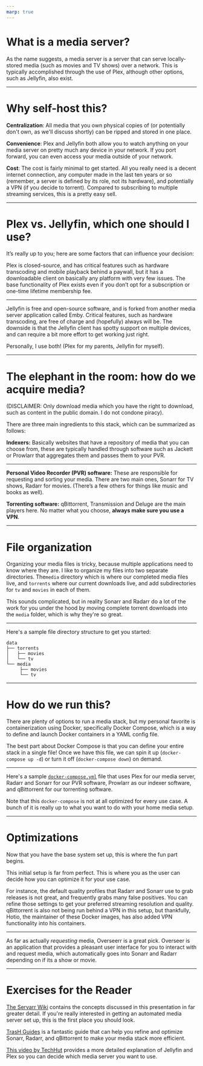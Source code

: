 ```yaml
---
marp: true
---
```


# What is a media server?

As the name suggests, a media server is a server that can serve locally-stored media (such as movies and TV shows) over a network. This is typically accomplished through the use of Plex, although other options, such as Jellyfin, also exist.

---

# Why self-host this?

**Centralization**: All media that you own physical copies of (or potentially don't own, as we'll discuss shortly) can be ripped and stored in one place.

**Convenience**: Plex and Jellyfin both allow you to watch anything on your media server on pretty much any device in your network. If you port forward, you can even access your media outside of your network.

**Cost**: The cost is fairly minimal to get started. All you really need is a decent internet connection, any computer made in the last ten years or so (remember, a server is defined by its role, not its hardware), and potentially a VPN (if you decide to torrent). Compared to subscribing to multiple streaming services, this is a pretty easy sell.

---
# Plex vs. Jellyfin, which one should I use?

It’s really up to you; here are some factors that can influence your decision:

Plex is closed-source, and has critical features such as hardware transcoding and mobile playback behind a paywall, but it has a downloadable client on basically any platform with very few issues. The base functionality of Plex exists even if you don’t opt for a subscription or one-time lifetime membership fee.

---
Jellyfin is free and open-source software, and is forked from another media server application called Emby. Critical features, such as hardware transcoding, are free of charge and (hopefully) always will be. The downside is that the Jellyfin client has spotty support on multiple devices, and can require a bit more effort to get working just right.

Personally, I use both! (Plex for my parents, Jellyfin for myself).

---
# The elephant in the room: how do we acquire media?

(DISCLAIMER: Only download media which you have the right to download, such as content in the public domain. I do not condone piracy).

There are three main ingredients to this stack, which can be summarized as follows:

**Indexers:** Basically websites that have a repository of media that you can choose from, these are typically handled through software such as Jackett or Prowlarr that aggregates them and passes them to your PVR.

---
**Personal Video Recorder (PVR) software:** These are responsible for requesting and sorting your media. There are two main ones, Sonarr for TV shows, Radarr for movies. (There’s a few others for things like music and books as well).

**Torrenting software:** qBittorrent, Transmission and Deluge are the main players here. No matter what you choose, **always make sure you use a VPN**.

---
# File organization

Organizing your media files is tricky, because multiple applications need to know where they are. I like to organize my files into two separate directories. The`media` directory which is where our completed media files live, and `torrents` where our current downloads live, and add subdirectories for `tv` and `movies` in each of them.

This sounds complicated, but in reality Sonarr and Radarr do a lot of the work for you under the hood by moving complete torrent downloads into the `media` folder, which is why they're so great.

---
Here's a sample file directory structure to get you started:

```
data
├── torrents
│   ├── movies
│   └── tv
└── media
     ├── movies
     └── tv
```

---
# How do we run this?

There are plenty of options to run a media stack, but my personal favorite is containerization using Docker, specifically Docker Compose, which is a way to define and launch Docker containers in a YAML config file.

The best part about Docker Compose is that you can define your entire stack in a single file! Once we have this file, we can spin it up (`docker-compose up -d`) or turn it off (`docker-compose down`) on demand.

---
Here's a sample [`docker-compose.yml`](docker-compose.yml) file that uses Plex for our media server, Radarr and Sonarr for our PVR software, Prowlarr as our indexer software, and qBittorrent for our torrenting software.

Note that this `docker-compose` is not at all optimized for every use case. A bunch of it is really up to what you want to do with your home media setup.

---
# Optimizations

Now that you have the base system set up, this is where the fun part begins.

This initial setup is far from perfect. This is where you as the user can decide how you can optimize it for your use case.

For instance, the default quality profiles that Radarr and Sonarr use to grab releases is not great, and frequently grabs many false positives. You can refine those settings to get your preferred streaming resolution and quality. qBittorrent is also not being run behind a VPN in this setup, but thankfully, Hotio, the maintainer of these Docker images, has also added VPN functionality into his containers.

---
As far as actually *requesting* media, Overseerr is a great pick. Overseer is an application that provides a pleasant user interface for you to interact with and request media, which automatically goes into Sonarr and Radarr depending on if its a show or movie.

---
# Exercises for the Reader

[The Servarr Wiki](https://wiki.servarr.com/) contains the concepts discussed in this presentation in far greater detail. If you're really interested in getting an automated media server set up, this is the first place you should look.

[TrasH Guides](https://trash-guides.info/) is a fantastic guide that can help you refine and optimize Sonarr, Radarr, and qBittorrent to make your media stack more efficient.

[This video by TechHut](https://www.youtube.com/watch?v=MUhpu42sWWM) provides a more detailed explanation of Jellyfin and Plex so you can decide which media server you want to use.
